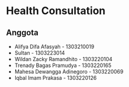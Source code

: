 # Health Consultation

## Anggota

- Alifya Difa Afasyah - 1303210019
- Sultan - 1303223014
- Wildan Zacky Ramandhito - 1303220104
- Trenady Bagas Pramudya - 1303220165
- Mahesa Dewangga Adinegoro - 1303220069
- Iqbal Imam Prakasa - 1303220126
